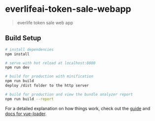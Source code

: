 # everlifeai-token-sale-webapp

> everlife token sale web app

## Build Setup

``` bash
# install dependencies
npm install

# serve with hot reload at localhost:8080
npm run dev

# build for production with minification
npm run build
deploy /dist folder to the http server

# build for production and view the bundle analyzer report
npm run build --report
```

For a detailed explanation on how things work, check out the [guide](http://vuejs-templates.github.io/webpack/) and [docs for vue-loader](http://vuejs.github.io/vue-loader).
